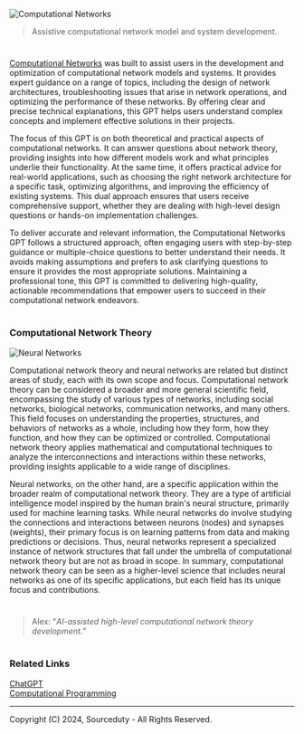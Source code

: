 ![Computational Networks](https://github.com/user-attachments/assets/b6d68a04-f689-41f3-b7e5-eaf16387157b)

> Assistive computational network model and system development.

#

[Computational Networks](https://chatgpt.com/g/g-TJcR8oPAo-computational-networks) was built to assist users in the development and optimization of computational network models and systems. It provides expert guidance on a range of topics, including the design of network architectures, troubleshooting issues that arise in network operations, and optimizing the performance of these networks. By offering clear and precise technical explanations, this GPT helps users understand complex concepts and implement effective solutions in their projects.

The focus of this GPT is on both theoretical and practical aspects of computational networks. It can answer questions about network theory, providing insights into how different models work and what principles underlie their functionality. At the same time, it offers practical advice for real-world applications, such as choosing the right network architecture for a specific task, optimizing algorithms, and improving the efficiency of existing systems. This dual approach ensures that users receive comprehensive support, whether they are dealing with high-level design questions or hands-on implementation challenges.

To deliver accurate and relevant information, the Computational Networks GPT follows a structured approach, often engaging users with step-by-step guidance or multiple-choice questions to better understand their needs. It avoids making assumptions and prefers to ask clarifying questions to ensure it provides the most appropriate solutions. Maintaining a professional tone, this GPT is committed to delivering high-quality, actionable recommendations that empower users to succeed in their computational network endeavors.

#
### Computational Network Theory

![Neural Networks](https://github.com/user-attachments/assets/c031fb30-5495-4092-9c5a-dddec39ac0d0)

Computational network theory and neural networks are related but distinct areas of study, each with its own scope and focus. Computational network theory can be considered a broader and more general scientific field, encompassing the study of various types of networks, including social networks, biological networks, communication networks, and many others. This field focuses on understanding the properties, structures, and behaviors of networks as a whole, including how they form, how they function, and how they can be optimized or controlled. Computational network theory applies mathematical and computational techniques to analyze the interconnections and interactions within these networks, providing insights applicable to a wide range of disciplines.

Neural networks, on the other hand, are a specific application within the broader realm of computational network theory. They are a type of artificial intelligence model inspired by the human brain's neural structure, primarily used for machine learning tasks. While neural networks do involve studying the connections and interactions between neurons (nodes) and synapses (weights), their primary focus is on learning patterns from data and making predictions or decisions. Thus, neural networks represent a specialized instance of network structures that fall under the umbrella of computational network theory but are not as broad in scope. In summary, computational network theory can be seen as a higher-level science that includes neural networks as one of its specific applications, but each field has its unique focus and contributions.

#

> Alex: "*AI-assisted high-level computational network theory development.*"

#
### Related Links

[ChatGPT](https://github.com/sourceduty/ChatGPT/tree/main)
<br>
[Computational Programming](https://github.com/sourceduty/Computational_Programming)

***
Copyright (C) 2024, Sourceduty - All Rights Reserved.
